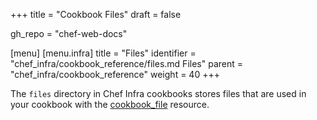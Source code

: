 +++
title = "Cookbook Files"
draft = false

gh_repo = "chef-web-docs"



[menu]
  [menu.infra]
    title = "Files"
    identifier = "chef_infra/cookbook_reference/files.md Files"
    parent = "chef_infra/cookbook_reference"
    weight = 40
+++

The `files` directory in Chef Infra cookbooks stores files that are used
in your cookbook with the [cookbook_file](/resources/cookbook_file/)
resource.
